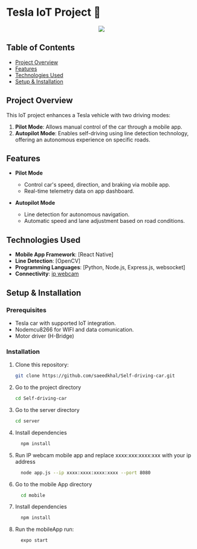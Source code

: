 # Tesla IoT Project 🚗
<p align = "center">
    <img src="car.gif" />
</p>

## Table of Contents

- [Project Overview](#project-overview)
- [Features](#features)
- [Technologies Used](#technologies-used)
- [Setup & Installation](#setup--installation)

## Project Overview

This IoT project enhances a Tesla vehicle with two driving modes:
1. **Pilot Mode**: Allows manual control of the car through a mobile app.
2. **Autopilot Mode**: Enables self-driving using line detection technology, offering an autonomous experience on specific roads.

## Features

- **Pilot Mode**
  - Control car's speed, direction, and braking via mobile app.
  - Real-time telemetry data on app dashboard.

- **Autopilot Mode**
  - Line detection for autonomous navigation.
  - Automatic speed and lane adjustment based on road conditions.

## Technologies Used

- **Mobile App Framework**: [React Native]
- **Line Detection**: [OpenCV]
- **Programming Languages**: [Python, Node.js, Express.js, websocket]
- **Connectivity**: [ip webcam](https://play.google.com/store/apps/details?id=com.pas.webcam&hl=ar&gl=US)

## Setup & Installation

### Prerequisites

- Tesla car with supported IoT integration.
- Nodemcu8266 for WIFI and data comunication.
- Motor driver (H-Bridge)

### Installation

1. Clone this repository:
   ```bash
   git clone https://github.com/saeedkhal/Self-driving-car.git
   ```

2. Go to the project directory
    ```bash
    cd Self-driving-car
    ```

3. Go to the server directory

    ```bash
    cd server
    ```
4. Install dependencies

    ```bash
      npm install
    ```
  
5. Run IP webcam mobile app and replace xxxx:xxx:xxxx:xxx with your  ip address
    ```sh
      node app.js --ip xxxx:xxxx:xxxx:xxxx --port 8080
    ```

6. Go to the mobile App directory
    ```bash
      cd mobile
    ```

7. Install dependencies

    ```bash
      npm install
    ```
    
8. Run the mobileApp run:
    ```sh
      expo start 
    ```
